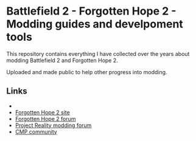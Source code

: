 # Battlefield 2 - Forgotten Hope 2 - Modding guides and develpoment tools

This repository contains everything I have collected over the years about modding Battlefield 2 and Forgotten Hope 2.

Uploaded and made public to help other progress into modding.

## Links

  * [Forgotten Hope 2 standalone installer]: https://playfh2.net/
  * [Forgotten Hope 2 site](http://forgottenhope.warumdarum.de/)
  * [Forgotten Hope 2 forum](http://fhpubforum.warumdarum.de/index.php)
  * [Project Reality modding forum](http://www.realitymod.com/forum/f388-pr-bf2-community-modding)
  * [CMP community](https://cmp-gaming.com/)
